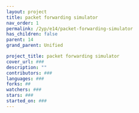 ```yaml
---
layout: project
title: packet forwarding simulator
nav_order: 1
permalink: /2yp/e14/packet-forwarding-simulator
has_children: false
parent: 14
grand_parent: Unified

project_title: packet forwarding simulator
cover_url: ###
description: ""
contributors: ###
languages: ###
forks: ##
watchers: ###
stars: ###
started_on: ###
---
```

    